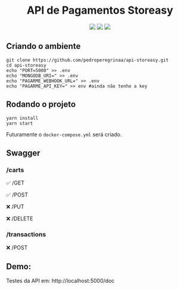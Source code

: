 <center><h1>API de Pagamentos Storeasy</h1></center>

<p align="center">
    <img src="https://img.shields.io/badge/node.js-6DA55F?style=for-the-badge&logo=node.js&logoColor=white&color=#2C682C"/>
    <img src="https://img.shields.io/badge/mongodb-6DA55F?style=for-the-badge&logo=mongodb&logoColor=white&color=#023430"/>
    <img src="https://img.shields.io/badge/swagger-6DA55F?style=for-the-badge&logo=swagger&logoColor=white&color=#62A03F"/>
</p>

## Criando o ambiente

    git clone https://github.com/pedroperegrinaa/api-storeasy.git
    cd api-storeasy
    echo "PORT=5000" >> .env
    echo "MONGODB_URI=" >> .env
    echo "PAGARME_WEBHOOK_URL=" >> .env
    echo "PAGARME_API_KEY=" >> env #ainda não tenho a key

## Rodando o projeto

    yarn install
    yarn start

Futuramente o `docker-compose.yml` será criado.

## Swagger

<!-- ```diff

@@ /carts @@

+ /GET
+ /POST
- /PUT
- /DELETE

@@ /transactions @@

- /POST

@@ /postbacks @@

- /PAGARME
``` -->

### /carts

✅ /GET

✅ /POST

❌ /PUT

❌ /DELETE

### /transactions

❌ /POST

## Demo:

Testes da API em: http://localhost:5000/doc

